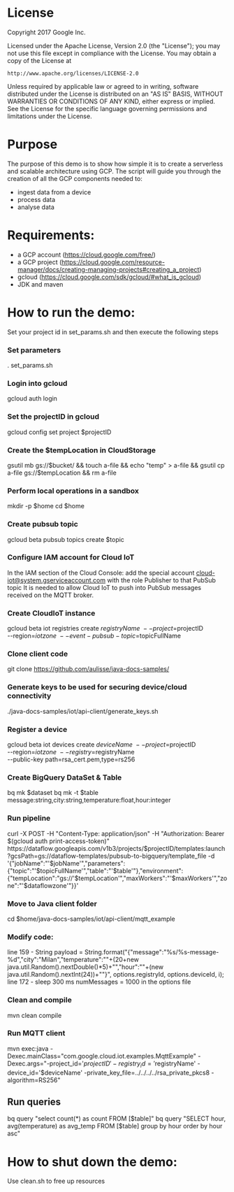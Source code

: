 # License

Copyright 2017 Google Inc.

Licensed under the Apache License, Version 2.0 (the "License");
you may not use this file except in compliance with the License.
You may obtain a copy of the License at

    http://www.apache.org/licenses/LICENSE-2.0

Unless required by applicable law or agreed to in writing, software
distributed under the License is distributed on an "AS IS" BASIS,
WITHOUT WARRANTIES OR CONDITIONS OF ANY KIND, either express or implied.
See the License for the specific language governing permissions and
limitations under the License.

# Purpose
The purpose of this demo is to show how simple it is to create a serverless and scalable architecture using GCP.
The script will guide you through the creation of all the GCP components needed to:
- ingest data from a device
- process data
- analyse data

# Requirements:
- a GCP account (https://cloud.google.com/free/)
- a GCP project (https://cloud.google.com/resource-manager/docs/creating-managing-projects#creating_a_project)
- gcloud (https://cloud.google.com/sdk/gcloud/#what_is_gcloud)
- JDK and maven

# How to run the demo:
Set your project id in set_params.sh and then execute the following steps

### Set parameters
. set_params.sh

### Login into gcloud
gcloud auth login

### Set the projectID in gcloud
gcloud config set project $projectID

### Create the $tempLocation in CloudStorage
gsutil mb gs://$bucket/ && touch a-file && echo "temp" > a-file && gsutil cp a-file gs://$tempLocation && rm a-file

### Perform local operations in a sandbox
mkdir -p $home
cd $home

### Create pubsub topic
gcloud beta pubsub topics create $topic

### Configure IAM account for Cloud IoT

In the IAM section of the Cloud Console: add the special account cloud-iot@system.gserviceaccount.com with the role Publisher to that PubSub topic
It is needed to allow Cloud IoT to push into PubSub messages received on the MQTT broker.

### Create CloudIoT instance
gcloud beta iot registries create $registryName \
    --project=$projectID \
    --region=$iotzone \
    --event-pubsub-topic=$topicFullName

### Clone client code
git clone https://github.com/aulisse/java-docs-samples/

### Generate keys to be used for securing device/cloud connectivity
./java-docs-samples/iot/api-client/generate_keys.sh

### Register a device
gcloud beta iot devices create $deviceName \
  --project=$projectID \
  --region=$iotzone \
  --registry=$registryName \
  --public-key path=rsa_cert.pem,type=rs256

### Create BigQuery DataSet & Table
bq mk $dataset
bq mk -t $table message:string,city:string,temperature:float,hour:integer

### Run pipeline
curl -X POST -H "Content-Type: application/json" -H "Authorization: Bearer $(gcloud auth print-access-token)" https://dataflow.googleapis.com/v1b3/projects/$projectID/templates:launch?gcsPath=gs://dataflow-templates/pubsub-to-bigquery/template_file -d  '{"jobName":"'$jobName'","parameters":{"topic":"'$topicFullName'","table":"'$table'"},"environment":{"tempLocation":"gs://'$tempLocation'","maxWorkers":"'$maxWorkers'","zone":"'$dataflowzone'"}}'

### Move to Java client folder
cd $home/java-docs-samples/iot/api-client/mqtt_example

### Modify code:
line 159 - String payload = String.format("{\"message\":\"%s/%s-message-%d\",\"city\":\"Milan\",\"temperature\":\""+(20+new java.util.Random().nextDouble()*5)+"\",\"hour\":\""+(new java.util.Random().nextInt(24))+"\"}", options.registryId, options.deviceId, i);
line 172 - sleep 300 ms 
numMessages = 1000 in the options file

### Clean and compile 
mvn clean compile

### Run MQTT client
mvn exec:java -Dexec.mainClass="com.google.cloud.iot.examples.MqttExample" -Dexec.args="-project_id='$projectID' -registry_id='$registryName' -device_id='$deviceName' -private_key_file=../../../../rsa_private_pkcs8 -algorithm=RS256"

## Run queries
bq query "select count(*) as count FROM [$table]"
bq query "SELECT hour, avg(temperature) as avg_temp FROM [$table] group by hour order by hour asc"

# How to shut down the demo:
Use clean.sh to free up resources
